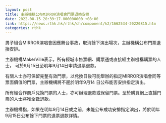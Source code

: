 ```yaml
---
layout: post
title: 主辦機構公布MIRROR演唱會門票退換安排
date: 2022-08-15 20:39:17.000000000 +08:00
link: https://news.rthk.hk/rthk/ch/component/k2/1662534-20220815.htm
categories: rthk
---
```


男子組合MIRROR演唱會因應舞台事故，取消餘下演出場次，主辦機構公布門票退換安排。

主辦機構MakerVille表示，所有經城市售票網、購票通或直接經主辦機構購票的人士， 可於9月15日至明年9月14日申請退票退款。

有關人士亦可保留完整有效門票，以兌換日後可能舉辦的指定MIRROR演唱會同等票面價值的門票，主辦機構將不遲於明年9月14 日公布能否安排指定演出。

所有經合作商戶兌換門票的人士，亦可辦理退款或保留門票。至於購買網上直播門票的人士將獲全數退款。

主辦機構指，如果在明年9月14日或之前，未能公布成功安排指定演出，將於明年9月15日公布餘下門票的退票退款詳情。
